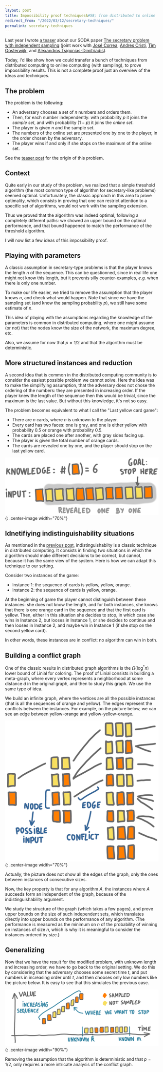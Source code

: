 ```yaml
---
layout: post
title: Impossibility proof techniques&#58; from distributed to online 
redirect_from: "/2022/03/12/secretary-techniques/"
permalink: secretary-techniques
---
```


Last year I wrote 
[a teaser](https://discrete-notes.github.io/teaser-secretary) about our 
SODA paper 
[The secretary problem with independent sampling](https://perso.liris.cnrs.fr/lfeuilloley/publications/secretary.html)
(joint work with 
[José Correa](https://www.dii.uchile.cl/~jcorrea/), 
[Andres Cristi](https://sites.google.com/view/andres-cristi),
[Tim Oosterwijk](https://sites.google.com/view/timoosterwijk/),
and [Alexandros Tsigonias-Dimitriadis](https://www.gs.tum.de/en/adone/participating-researchers/tsigonias-dimitriadis-alexandros/)).

Today, I'd like show how we could transfer a bunch of 
techniques from distributed computing to 
online computing (with sampling), to prove impossibility results. 
This is not a complete proof just an overview of the ideas and techniques.

## The problem

The problem is the following: 

* An adversary chooses a set of $n$ numbers and orders them. 
* Then, for each number independently: with probability $p$ it joins the 
*sample set*, and with probability $(1-p)$ it joins the *online set*. 
* The player is given $n$ and the sample set. 
* The numbers of the online set are presented one by one to the player, 
in the order chosen by the adversary. 
* The player wins if and only if she stops on the maximum of the online
set. 

See the [teaser post](https://discrete-notes.github.io/teaser-secretary)
for the origin of this problem.

## Context

Quite early in our study of the problem, we realized that a simple threshold
algorithm (the most common type of algorithm for secretary-like problems)
seemed optimal. Unfortunately, the classic approach in this area to prove 
optimality, which consists in proving that one can restrict attention to a 
specific set of algorithms, would not work with the sampling extension. 

Thus we proved that the algorithm was indeed optimal, following a 
completely different paths: we showed an upper bound on the optimal 
performance, and that bound happened to match the performance of the 
threshold algorithm. 

I will now list a few ideas of this impossibility proof. 

## Playing with parameters

A classic assumption in secretary-type problems is that the player 
knows the length $n$ of the sequence. This can be questionned, since in 
real life one might not know this length, but it prevents silly 
counter-examples, *e.g.* when there is only one number. 

To make our life easier, we tried to 
remove the assumption that the player knows $n$, and check what would 
happen. Note that since we have the sampling set
(and know the sampling probability $p$), we still have some estimate of 
$n$. 

This idea of playing with the assumptions regarding the knowledge of the 
parameters is common in distributed computing, where one might assume
(or not) that the nodes know the size of the network, the maximum degree, etc. 

Also, we assume for now that $p=1/2$ and that the algorithm must be deterministic.

## More structured instances and reduction

A second idea that is common in the distributed computing community is 
to consider the easiest possible problem we cannot solve. 
Here the idea was to make the simplifying assumption, that the adversary 
does not chose the ordering of the numbers: they are presented in increasing 
order. 
If the player knew the length of the sequence then this would be trivial, 
since the maximum is the last value. 
But without this knowledge, it's not so easy. 

The problem becomes equivalent to what I call the "Last yellow card game":

* There are $n$ cards, where $n$ is unknown to the player.
* Every card has two faces: one is gray, and one is either yellow with 
probability 0.5 or orange with probability 0.5.
* The cards are placed one after another, with gray sides facing up.
* The player is given the total number of orange cards.
* The cards are revealed one by one, and the player should stop 
on the last yellow card.

![](../assets/yellow-card.png){: .center-image width="70%"}

## Idnetifiying indistinguishability situations

As mentioned in the 
[previous post](https://discrete-notes.github.io/indistinguishability-tools),
indistinguishabilty is a classic technique in distributed computing. 
It consists in finding two situations in which the algorithm should make 
different decisions to be correct, but cannot, because it has the same 
view of the system. Here is how we can adapt this technique to our setting.

Consider two instances of the game: 
* Instance 1: the sequence of cards is yellow, yellow, orange.
* Instance 2: the sequence of cards is yellow, orange. 

At the beginning of game the player cannot distinguish between these 
instances: she does not know the length, and for both instances, she knows 
that there is one orange card in the sequence and that the first 
card is yellow. 
Then, either in this situation she decides to stop, in which case she
 wins in Instance 2, but looses in Instance 1, or she decides to 
continue and then looses in Instance 2, and maybe win in Instance 1 
(if she stop on the second yellow card).

In other words, these instances are in conflict: no algorithm can win in 
both. 

## Building a conflict graph

One of the classic results in distributed graph algorithms is the 
$\Omega(\log^*n)$ lower bound of Linial for coloring. The proof of Linial
consists in building a meta-graph, where every vertex represents a neighborhood 
at some distance $d$ in the original graph, and then to study this graph. 
We use the same type of idea.

We build an infinite graph, where the vertices are all the possible 
instances (that is all the sequences of orange and yellow). The edges
represent the conflicts between the instances. 
For example, on the 
picture below, we can see an edge between yellow-orange and yellow-yellow-orange. 
 
![](../assets/conflict-graph.png){: .center-image width="70%"}

Actually, the picture does not show all the edges of the graph, only the 
ones between instances of consecutive sizes.

Now, the key property is that for any algorithm $A$, the instances where 
$A$ succeeds form an independent of the graph, because of the 
indistinguishability argument.

We study the structure of the graph (which takes a few pages), and prove 
upper bounds on the size of such independent sets, which translates directly
into upper bounds on the performance of any algorithm.
(The performance is measured as the minimum on $n$ of the probability of
winning on instances of size $n$, which is why it is meaningful to consider the 
instances ordered by size.) 

## Generalizing

Now that we have the result for the modified problem, with unknown length
and increasing order, we have to go back to the original setting. 
We do this by considering that the adversary chooses some secret time 
$t$, and put numbers in increasing order until $t$, and then chooses only 
low numbers like the picture below. It is easy to see that this simulates 
the previous case.

![](../assets/reduction-increasing.png){: .center-image width="90%"}

Removing the assumption that the algorithm is deterministic and that 
$p=1/2$, only requires a more intricate analysis of the conflict graph.
  





 


